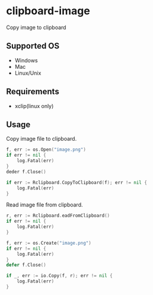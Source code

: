 # clipboard-image
Copy image to clipboard

## Supported OS
- Windows
- Mac
- Linux/Unix

## Requirements
- xclip(linux only)

## Usage
Copy image file to clipboard.

```go
f, err := os.Open("image.png")
if err != nil {
	log.Fatal(err)
}
deder f.Close()

if err := Rclipboard.CopyToClipboard(f); err != nil {
	log.Fatal(err)
}
```

Read image file from clipboard.

```go
r, err := Rclipboard.eadFromClipboard()
if err != nil {
	log.Fatal(err)
}

f, err := os.Create("image.png")
if err != nil {
	log.Fatal(err)
}
defer f.Close()

if _, err := io.Copy(f, r); err != nil {
	log.Fatal(err)
}
```
